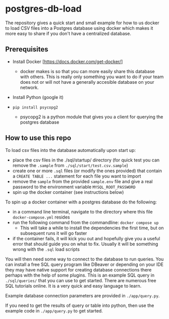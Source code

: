 # postgres-db-load
The repository gives a quick start and small example for how to us docker to load CSV files into a Postgres database using docker which makes it more easy to share if you don't have a centralized database.

## Prerequisites
- Install Docker [https://docs.docker.com/get-docker/]
    - docker makes is so that you can more easily share this database with others. This is really only something you want to do if your team does not or will not have a generally accesible database on your network.

- Install Python (google it)
- `pip install psycopg2`
    - psycopg2 is a python module that gives you a client for querying the postgres database

## How to use this repo
To load csv files into the database automatically upon start up: 
- place the csv files in the ./sql/startup/ directory (for quick test you can remove the `.sample` from  `./sql/start/test.csv.sample`)
- create one or more `.sql` files (or modify the ones provided) that contain a `CREATE TABLE ...` statement for each file you want to import
- remove the `sample` from the provided `sample.env` file and give a real password to the environment variable `MYSQL_ROOT_PASSWORD`
- spin up the docker container (see instructions below)

To spin up a docker container with a postgres database do the following:
- in a command line terminal, navigate to the directory where this file `docker-compose.yml` resides
- run the following command from the commandline: `docker compose up`
    - This will take a while to install the dependencies the first time, but on subsequent runs it will go faster
- if the container fails, it will kick you out and hopefully give you a useful error that should guide you on what to fix. Usually it will be something wrong with the `.sql` load scripts

You will then need some way to connect to the database to run queries. You can install a free SQL query program like DBeaver or depending on your IDE they may have native support for creating database connections there perhaps with the help of some plugins. This is an example SQL query in `./sql/queries/` that you can use to get started. There are numerous free SQL tutorials online. It is a very quick and easy language to learn.

Example database connection parameters are provided in `./app/query.py`.

If you need to get the results of query or table into python, then use the example code in `./app/query.py` to get started.